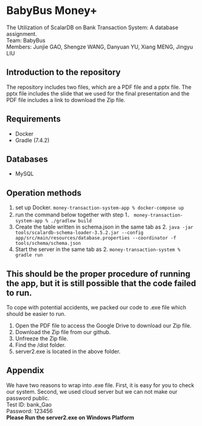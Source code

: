 # BabyBus Money+
The Utilization of ScalarDB on Bank Transaction System: A database assignment.
<br> Team: BabyBus
<br> Members: Junjie GAO, Shengze WANG, Danyuan YU, Xiang MENG, Jingyu LIU
## Introduction to the repository
The repository includes two files, which are a PDF file and a pptx file. The pptx file includes the slide that we used for the final presentation and the PDF file includes a link to download the Zip file. 
## Requirements
- Docker
- Gradle (7.4.2)

## Databases
- MySQL

## Operation methods
1. set up Docker.
`money-transaction-system-app % docker-compose up`
2. run the command below together with step 1．
`money-transaction-system-app % ./gradlew build`
3. Create the table written in schema.json in the same tab as 2.
`java -jar tools/scalardb-schema-loader-3.5.2.jar --config app/src/main/resources/database.properties --coordinator -f tools/schema/schema.json`
4. Start the server in the same tab as 2.
`money-transaction-system % gradle run`

## This should be the proper procedure of running the app, but it is still possible that the code failed to run. 
To cope with potential accidents, we packed our code to .exe file which should be easier to run. 
1. Open the PDF file to access the Google Drive to download our Zip file.
2. Download the Zip file from our github.
3. Unfreeze the Zip file.
4. Find the /dist folder.
5. server2.exe is located in the above folder.

## Appendix
We have two reasons to wrap into .exe file. First, it is easy for you to check our system. Second, we used cloud server but we can not make our password public.
<br> Test ID: bank_Gao
<br> Password: 123456
<br> **Please Run the server2.exe on Windows Platform**
